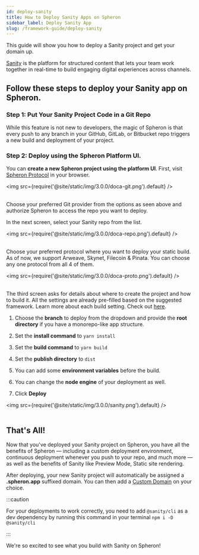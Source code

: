 ```yaml
---
id: deploy-sanity
title: How to Deploy Sanity Apps on Spheron
sidebar_label: Deploy Sanity App
slug: /framework-guide/deploy-sanity
---
```


This guide will show you how to deploy a Sanity project and get your domain up.

[Sanity](https://www.sanity.io/) is the platform for structured content that lets your team work together in real-time to build engaging digital experiences across channels.

## Follow these steps to deploy your Sanity app on Spheron.

### Step 1: Put Your Sanity Project Code in a Git Repo

While this feature is not new to developers, the magic of Spheron is that every push to any branch in your GitHub, GitLab, or Bitbucket repo triggers a new build and deployment of your project.

### Step 2: Deploy using the Spheron Platform UI.

You can **create a new Spheron project using the platform UI**. First, visit [Spheron Protocol](https://app.spheron.network/) in your browser.

<img src={require('@site/static/img/3.0.0/doca-git.png').default} /> <br/><br/>

Choose your preferred Git provider from the options as seen above and authorize Spheron to access the repo you want to deploy.

In the next screen, select your Sanity repo from the list.

<img src={require('@site/static/img/3.0.0/doca-repo.png').default} /> <br/><br/>

Choose your preferred protocol where you want to deploy your static build. As of now, we support Arweave, Skynet, Filecoin & Pinata. You can choose any one protocol from all 4 of them.

<img src={require('@site/static/img/3.0.0/doca-proto.png').default} /> <br/><br/>

The third screen asks for details about where to create the project and how to build it. All the settings are already pre-filled based on the suggested framework. Learn more about each build setting. Check out [here](https://docs.spheron.network/deployments/get-started#configuring-the-deployment).

1. Choose the **branch** to deploy from the dropdown and provide the **root directory** if you have a monorepo-like app structure.

1. Set the **install command** to `yarn install`

1. Set the **build command** to `yarn build`

1. Set the **publish directory** to `dist`

1. You can add some **environment variables** before the build.

1. You can change the **node engine** of your deployment as well.

1. Click **Deploy**

<img src={require('@site/static/img/3.0.0/sanity.png').default} /> <br/><br/>

## That's All!

Now that you've deployed your Sanity project on Spheron, you have all the benefits of Spheron — including a custom deployment environment, continuous deployment whenever you push to your repo, and much more — as well as the benefits of Sanity like Preview Mode, Static site rendering.

After deploying, your new Sanity project will automatically be assigned a **.spheron.app** suffixed domain. You can then add a [Custom Domain](https://docs.spheron.network/domain-and-https/centralized-domain/attach-domain) on your choice.

:::caution

For your deployments to work correctly, you need to add <code>@sanity/cli</code> as a dev dependency by running this command in your terminal <code>npm i -D @sanity/cli</code>

:::

We're so excited to see what you build with Sanity on Spheron!

